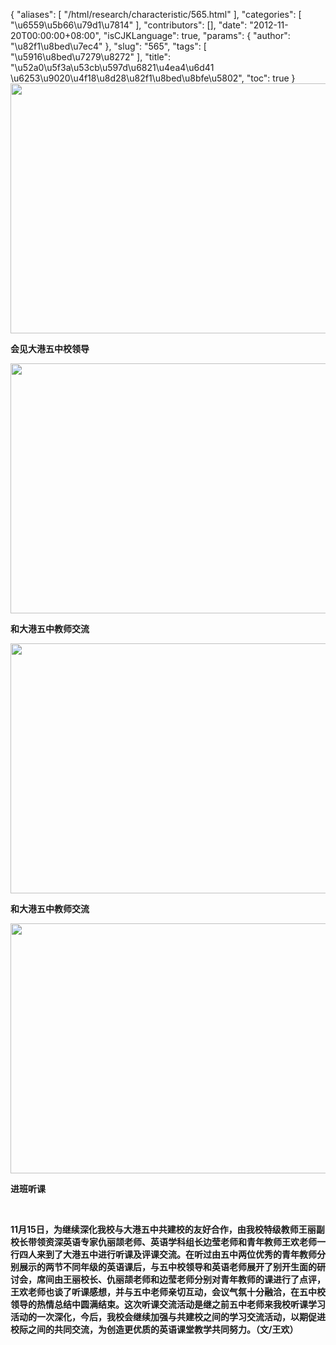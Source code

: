 {
    "aliases": [
        "/html/research/characteristic/565.html"
    ],
    "categories": [
        "\u6559\u5b66\u79d1\u7814"
    ],
    "contributors": [],
    "date": "2012-11-20T00:00:00+08:00",
    "isCJKLanguage": true,
    "params": {
        "author": "\u82f1\u8bed\u7ec4"
    },
    "slug": "565",
    "tags": [
        "\u5916\u8bed\u7279\u8272"
    ],
    "title": "\u52a0\u5f3a\u53cb\u597d\u6821\u4ea4\u6d41  \u6253\u9020\u4f18\u8d28\u82f1\u8bed\u8bfe\u5802",
    "toc": true
}
**<img
    src="https://cdn.tfls.online/mirror/full/6f905827e307e98a00dd730049671b62deba3e1c.jpg"
    style="display:block;margin-left:auto;margin-right:auto;"
    decoding="async"
    fetchpriority="auto"
    loading="lazy"
    height="400"
    width="600"
/>**

**会见大港五中校领导**

**<img
    src="https://cdn.tfls.online/mirror/full/bd091bb8d2410630f0d836289ab86d05ec79c015.jpg"
    style="display:block;margin-left:auto;margin-right:auto;"
    decoding="async"
    fetchpriority="auto"
    loading="lazy"
    height="400"
    width="600"
/>**

**和大港五中教师交流**

**<img
    src="https://cdn.tfls.online/mirror/full/53db7fd074b96040843b1d29666cb7b8950894fc.jpg"
    style="display:block;margin-left:auto;margin-right:auto;"
    decoding="async"
    fetchpriority="auto"
    loading="lazy"
    height="400"
    width="600"
/>**

**和大港五中教师交流**

**<img
    src="https://cdn.tfls.online/mirror/full/75a09805f82acbdd076e501200891bb02293402d.jpg"
    style="display:block;margin-left:auto;margin-right:auto;"
    decoding="async"
    fetchpriority="auto"
    loading="lazy"
    height="400"
    width="600"
/>**

**进班听课**

 

**11月15日，为继续深化我校与大港五中共建校的友好合作，由我校特级教师王丽副校长带领资深英语专家仇丽颉老师、英语学科组长边莹老师和青年教师王欢老师一行四人来到了大港五中进行听课及评课交流。在听过由五中两位优秀的青年教师分别展示的两节不同年级的英语课后，与五中校领导和英语老师展开了别开生面的研讨会，席间由王丽校长、仇丽颉老师和边莹老师分别对青年教师的课进行了点评，王欢老师也谈了听课感想，并与五中老师亲切互动，会议气氛十分融洽，在五中校领导的热情总结中圆满结束。这次听课交流活动是继之前五中老师来我校听课学习活动的一次深化，今后，我校会继续加强与共建校之间的学习交流活动，以期促进校际之间的共同交流，为创造更优质的英语课堂教学共同努力。（文/王欢）**

